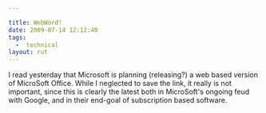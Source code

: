```yaml
---

title: WebWord!
date: 2009-07-14 12:12:40
tags:
  -  technical
layout: rut
---
```


I read yesterday that Microsoft is planning (releasing?) a web based version of MicroSoft Office.  While I neglected to save the link, it really is not important, since this is clearly the latest both in MicroSoft's ongoing feud with Google, and in their end-goal of subscription based software.

